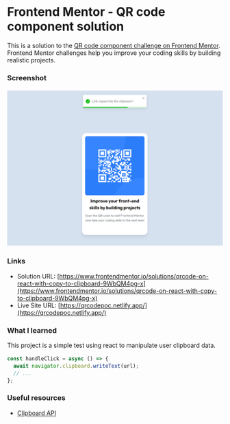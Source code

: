 # Frontend Mentor - QR code component solution

This is a solution to the [QR code component challenge on Frontend Mentor](https://www.frontendmentor.io/challenges/qr-code-component-iux_sIO_H). Frontend Mentor challenges help you improve your coding skills by building realistic projects.

### Screenshot

![Screen shot of the application UI](./qr-code.png)

### Links

- Solution URL: [https://www.frontendmentor.io/solutions/qrcode-on-react-with-copy-to-clipboard-9WbQM4pg-x](https://www.frontendmentor.io/solutions/qrcode-on-react-with-copy-to-clipboard-9WbQM4pg-x)
- Live Site URL: [https://qrcodepoc.netlify.app/](https://qrcodepoc.netlify.app/)

### What I learned

This project is a simple test using react to manipulate user clipboard data.

```js
const handleClick = async () => {
  await navigator.clipboard.writeText(url);
  // ...
};
```

### Useful resources

- [Clipboard API](https://developer.mozilla.org/en-US/docs/Web/API/Clipboard_API)

